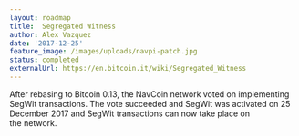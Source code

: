 ```yaml
---
layout: roadmap
title:  Segregated Witness
author: Alex Vazquez
date: '2017-12-25'
feature_image: /images/uploads/navpi-patch.jpg
status: completed
externalUrl: https://en.bitcoin.it/wiki/Segregated_Witness
---
```


After rebasing to Bitcoin 0.13, the NavCoin network voted on implementing SegWit transactions. The vote succeeded and SegWit was activated on 25 December 2017 and SegWit transactions can now take place on the&nbsp;network.
